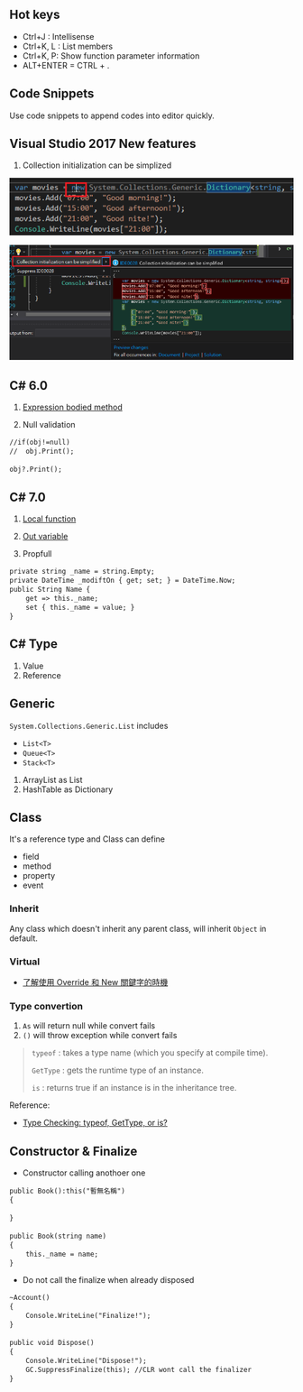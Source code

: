 ## Hot keys

* Ctrl+J : Intellisense 
* Ctrl+K, L : List members
* Ctrl+K, P: Show function parameter information
* ALT+ENTER = CTRL + .

## Code Snippets

Use code snippets to append codes into editor quickly.


## Visual Studio 2017 New features
1. Collection initialization can be simplized

![](assets/001.png)

![](assets/002.png)



## C# 6.0
1. [Expression bodied method](http://www.kunal-chowdhury.com/2014/12/csharp-6-expression-bodied-method.html#XYqZPss7xFduvydL.97)

2. Null validation

```
//if(obj!=null)
//  obj.Print();

obj?.Print();
```



## C# 7.0
1. [Local function](https://www.infoworld.com/article/3182416/application-development/c-7-in-depth-exploring-local-functions.html)

2. [Out variable](http://www.c-sharpcorner.com/article/out-variables-in-c-sharp-7-0/)

3. Propfull

```
private string _name = string.Empty;
private DateTime _modiftOn { get; set; } = DateTime.Now;
public String Name {
    get => this._name;
    set { this._name = value; }
}
```


## C# Type

1. Value
2. Reference



## Generic

`System.Collections.Generic.List` includes
* `List<T>`
* `Queue<T>`
* `Stack<T>`

1. ArrayList as List
2. HashTable as Dictionary


## Class 

It's a reference type and Class can define 
* field
* method
* property
* event

### Inherit

Any class which doesn't inherit any parent class, will inherit `Object` in default. 


### Virtual

* [了解使用 Override 和 New 關鍵字的時機](https://docs.microsoft.com/zh-tw/dotnet/csharp/programming-guide/classes-and-structs/knowing-when-to-use-override-and-new-keywords)


### Type convertion

1. `As` will return null while convert fails
2. `()` will throw exception while convert fails

> `typeof` : takes a type name (which you specify at compile time).
>
> `GetType` :  gets the runtime type of an instance.
>
> `is` : returns true if an instance is in the inheritance tree.


Reference:
* [Type Checking: typeof, GetType, or is?](https://stackoverflow.com/a/983061/7045253)


## Constructor & Finalize

* Constructor calling anothoer one
```
public Book():this("暫無名稱")
{

}

public Book(string name)
{
    this._name = name;
}
```

* Do not call the finalize when already disposed

```
~Account()
{
    Console.WriteLine("Finalize!");
}

public void Dispose()
{
    Console.WriteLine("Dispose!");
    GC.SuppressFinalize(this); //CLR wont call the finalizer
}
```